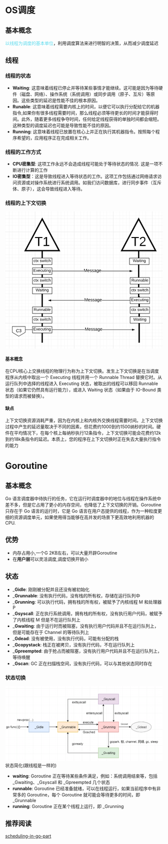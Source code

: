 # OS调度

## 基本概念

<span  style="color: #5bdaed; ">以线程为调度的基本单位</span>，利用调度算法来进行明智的决策，从而减少调度延迟

## 线程

### 线程的状态

- **Waiting**: 这意味着线程已停止并等待某些事情才能继续。这可能是因为等待硬件（磁盘、网络）、操作系统（系统调用）或同步调用（原子、互斥）等原因。这些类型的延迟是性能不佳的根本原因。
- **Runable**: 这意味着线程需要内核上的时间，以便它可以执行分配给它的机器指令,如果你有很多线程需要时间，那么线程必须等待更长的时间才能获得时间。此外，随着更多线程争夺时间，任何给定线程获得的单独时间都会缩短。这种类型的调度延迟也可能是导致性能不佳的原因。
- **Running**: 这意味着线程已放置在核心上并正在执行其机器指令。按照每个程序希望的，应用程序正在完成相关工作。

### 线程的工作方式

- **CPU密集型**: 这项工作永远不会造成线程可能处于等待状态的情况. 这是一项不断进行计算的工作
- **IO密集型**：这是导致线程进入等待状态的工作。这项工作包括通过网络请求访问资源或对操作系统进行系统调用。如我们访问数据库，进行同步事件（互斥体、原子），这会导致线程进入等待。

### 线程的上下文切换

![](https://github.com/optimistic9527/blog/blob/master/image/threadContextSwitch.png?raw=true)

#### 基本概念

在CPU核心上交换线程的物理行为称为上下文切换。发生上下文切换是在当调度程序从内核中取出一个 Executing 线程并用一个 Runnable Thread 替换它时。从运行队列中选择的线程进入 Executing 状态，被取出的线程可以移回 Runnable 状态（如果它仍然具有运行能力），或进入 Waiting 状态（如果由于 IO-Bound 类型的请求而被替换）。

#### 缺点

上下文切换资源消耗严重，因为在内核上和内核外交换线程需要时间。上下文切换过程中产生的延迟量取决于不同的因素，但花费约1000到约1500纳秒的时间。硬件在平均情况下，在每个核上每纳秒执行12条指令，上下文切换可能会花费约12k到约18k条指令的延迟。本质上，您的程序在上下文切换时正在失去大量执行指令的能力


# Goroutine
## 基本概念
Go 语言调度器中待执行的任务，它在运行时调度器中的地位与线程在操作系统中差不多，但是它占用了更小的内存空间，也降低了上下文切换的开销。Goroutine 只存在于 Go 语言的运行时，它是 Go 语言在用户态提供的线程，作为一种粒度更细的资源调度单元，如果使用得当能够在高并发的场景下更高效地利用机器的CPU.
## 优势
- 内存占用小,一个G 2KB左右，可以大量开辟Goroutine
- 在**用户层**可以灵活调度,调度切换开销小

## 状态
- _**Gidle**: 刚刚被分配并且还没有被初始化
- _**Grunnable**: 没有执行代码，没有栈的所有权，存储在运行队列中
- _**Grunning**: 可以执行代码，拥有栈的所有权，被赋予了内核线程 M 和处理器 P
- _**Gsyscall**: 正在执行系统调用，拥有栈的所有权，没有执行用户代码，被赋予了内核线程 M 但是不在运行队列上
- _**Gwaiting**: 由于运行时而被阻塞，没有执行用户代码并且不在运行队列上，但是可能存在于 Channel 的等待队列上
- _**Gdead**: 没有被使用，没有执行代码，可能有分配的栈
- _**Gcopystack**: 栈正在被拷贝，没有执行代码，不在运行队列上
- _**Gpreempted**: 由于抢占而被阻塞，没有执行用户代码并且不在运行队列上，等待唤醒
- _**Gscan**: GC 正在扫描栈空间，没有执行代码，可以与其他状态同时存在

### 状态切换
![](../image/goroutine状态切换.png)
状态简化(跟线程是一样的)
   - **waiting**: Goroutine 正在等待某些条件满足，例如：系统调用结束等，包括 _Gwaiting、_Gsyscall 和 _Gpreempted 几个状态
   - **runnable**: Goroutine 已经准备就绪，可以在线程运行，如果当前程序中有非常多的 Goroutine，每个 Goroutine 就可能会等待更多的时间，即 _Grunnable
   - **running**: Goroutine 正在某个线程上运行，即 _Grunning

## 推荐阅读

[scheduling-in-go-part](https://www.ardanlabs.com/blog/2018/08/scheduling-in-go-part1.html)





